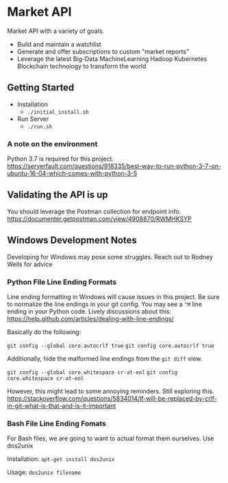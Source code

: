 # Market API
Market API with a variety of goals.

- Build and maintain a watchlist
- Generate and offer subscriptions to custom "market reports"
- Leverage the latest Big-Data MachineLearning Hadoop Kubernetes Blockchain technology to transform the world


## Getting Started
- Installation
  - `./initial_install.sh`
- Run Server
  - `./run.sh`

### A note on the environment
Python 3.7 is required for this project.
https://serverfault.com/questions/918335/best-way-to-run-python-3-7-on-ubuntu-16-04-which-comes-with-python-3-5

## Validating the API is up
You should leverage the Postman collection for endpoint info.
https://documenter.getpostman.com/view/4908870/RWMHKSYP

## Windows Development Notes

Developing for Windows may pose some struggles. Reach out to Rodney Wells for advice

### Python File Line Ending Formats
Line ending formatting in Windows will cause issues in this project. Be sure to normalize the line endings in your git config. You may see a `^M` line ending in your Python code. Lively discussions about this:
https://help.github.com/articles/dealing-with-line-endings/

Basically do the following:

`git config --global core.autocrlf true`
`git config core.autocrlf true`

Additionally, hide the malformed line endings from the `git diff` view.

`git config --global core.whitespace cr-at-eol`
`git config core.whitespace cr-at-eol`

However, this might lead to some annoying reminders. Still exploring this.
https://stackoverflow.com/questions/5834014/lf-will-be-replaced-by-crlf-in-git-what-is-that-and-is-it-important

### Bash File Line Ending Fomats
For Bash files, we are going to want to actual format them ourselves. Use dos2unix

Installation:
`apt-get install dos2unix`

Usage:
`dos2unix filename`
